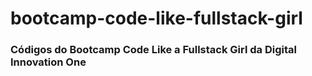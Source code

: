 # bootcamp-code-like-fullstack-girl
### Códigos do Bootcamp Code Like a Fullstack Girl da Digital Innovation One
